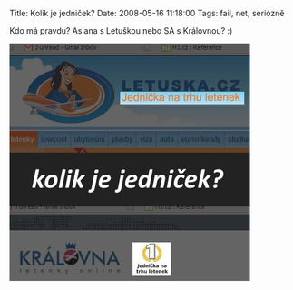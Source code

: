 Title: Kolik je jedniček?
Date: 2008-05-16 11:18:00
Tags: fail, net, seriózně

Kdo má pravdu? Asiana s Letuškou nebo SA s Královnou? :)

![obrázek](images/59.jpg)